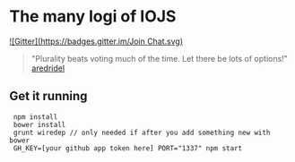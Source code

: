 # The many logi of IOJS
[![Gitter](https://badges.gitter.im/Join Chat.svg)](https://gitter.im/olizilla/iojs-logo?utm_source=badge&utm_medium=badge&utm_campaign=pr-badge&utm_content=badge)

> "Plurality beats voting much of the time. Let there be lots of options!"
[aredridel](https://github.com/iojs/io.js/issues/37#issuecomment-65689971)

## Get it running

```shell
 npm install
 bower install
 grunt wiredep // only needed if after you add something new with bower
 GH_KEY=[your github app token here] PORT="1337" npm start
```
